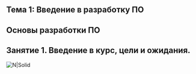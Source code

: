## Тема 1: Введение в разработку ПО
## Основы разработки ПО
## Занятие 1. Введение в курс, цели и ожидания.
![N|Solid](https://avatars.mds.yandex.net/i?id=64547b3fc7c5f26b814eddafcf9ad671dda4d929-9271022-images-thumbs&n=13)                                                                                                                                                                                                                        
